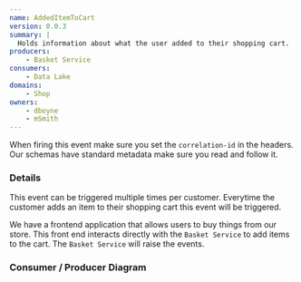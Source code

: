```yaml
---
name: AddedItemToCart
version: 0.0.3
summary: |
  Holds information about what the user added to their shopping cart.
producers:
    - Basket Service
consumers:
    - Data Lake
domains:
    - Shop
owners:
    - dboyne
    - mSmith
---
```


<Admonition>When firing this event make sure you set the `correlation-id` in the headers. Our schemas have standard metadata make sure you read and follow it.</Admonition>

### Details

This event can be triggered multiple times per customer. Everytime the customer adds an item to their shopping cart this event will be triggered.

We have a frontend application that allows users to buy things from our store. This front end interacts directly with the `Basket Service` to add items to the cart. The `Basket Service` will raise the events.


### Consumer / Producer Diagram

<Mermaid />

<EventExamples title="How to trigger event" />

<Schema />

